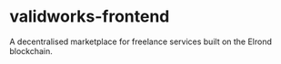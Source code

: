 # validworks-frontend
A decentralised marketplace for freelance services built on the Elrond blockchain.
